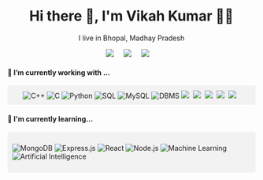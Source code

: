 <h1 align='center'> Hi there 👋, I'm Vikah Kumar  👩‍💻 </h1>

<p align='center'>
  I live in Bhopal, Madhay Pradesh </b> 
</p>
<p align='center'>
  <a href="https://twitter.com/VikashK38439456?s=03"><img src="https://img.shields.io/badge/twitter-%231DA1F2.svg?&style=for-the-badge&logo=twitter&logoColor=white" /></a>&nbsp;&nbsp;&nbsp;&nbsp;
  <a href="https://www.linkedin.com/in/vikash-kumar-computer-science"><img src="https://img.shields.io/badge/linkedin-%230077B5.svg?&style=for-the-badge&logo=linkedin&logoColor=white" /></a>&nbsp;&nbsp;&nbsp;&nbsp;
  <a href="vikashkumarbth381@gmail.com"><img src="https://img.shields.io/badge/gmail-%23D14836.svg?&style=for-the-badge&logo=gmail&logoColor=white" /></a>&nbsp;&nbsp;&nbsp;&nbsp;
</p>
<h4>🔭  I’m currently working with ...</h4>
<div align="center" style="background-color: #f2f2f2; padding: 10px;">
<img src="https://img.shields.io/badge/C++-00599C?style=for-the-badge&logo=c%2B%2B&logoColor=white&color=blue" alt="C++" />
<img src="https://img.shields.io/badge/C-555555?style=for-the-badge&logo=C&logoColor=white" alt="C" />
<img src="https://img.shields.io/badge/Python-3776AB?style=for-the-badge&logo=python&logoColor=white&color=yellow" alt="Python" />
<img src="https://img.shields.io/badge/SQL-003B57?style=for-the-badge&logo=sql&logoColor=white" alt="SQL" />
<img src="https://img.shields.io/badge/MySQL-4479A1?style=for-the-badge&logo=mysql&logoColor=white" alt="MySQL" />
<img src="https://img.shields.io/badge/DBMS-003B57?style=for-the-badge" alt="DBMS" />
<img src="https://img.shields.io/badge/html5%20-%23e34f26.svg?&style=for-the-badge&logo=html5&logoColor=white" />&nbsp;&nbsp;<img src="https://img.shields.io/badge/CSS3-1572B6?&style=for-the-badge&logo=css3&logoColor=white" />&nbsp;&nbsp;<img src="https://img.shields.io/badge/JavaScript-F7DF1E?style=for-the-badge&logo=javascript&logoColor=black" />&nbsp;&nbsp;<img src="https://img.shields.io/badge/React-20232A?style=for-the-badge&logo=react&logoColor=61DAFB" />&nbsp;&nbsp;<img src="https://img.shields.io/badge/Bootstrap-563D7C?style=for-the-badge&logo=bootstrap&logoColor=white">&nbsp;&nbsp;</div>
</p>
<h4>🌱  I'm currently learning...</h4>
 <div align="left" style="background-color: #f2f2f2; padding: 10px;">
  <p>
    <img src="https://img.shields.io/badge/MongoDB-47A248?style=for-the-badge&logo=mongodb&logoColor=white" alt="MongoDB" style="display: inline-block;" />
    <img src="https://img.shields.io/badge/Express.js-000000?style=for-the-badge&logo=express&logoColor=white" alt="Express.js" style="display: inline-block;" />
    <img src="https://img.shields.io/badge/React-61DAFB?style=for-the-badge&logo=react&logoColor=white" alt="React" style="display: inline-block;" />
    <img src="https://img.shields.io/badge/Node.js-339933?style=for-the-badge&logo=node.js&logoColor=white" alt="Node.js" style="display: inline-block;" />
    <img src="https://img.shields.io/badge/Machine_Learning-003B57?style=for-the-badge&logo=machine-learning&logoColor=white" alt="Machine Learning" style="display: inline-block;" />
    <img src="https://img.shields.io/badge/Artificial_Intelligence-003B57?style=for-the-badge&logo=artificial-intelligence&logoColor=white" alt="Artificial Intelligence" style="display: inline-block;" /> 
  </p>
</div>



 


<!-- <p align='right'>
<h4>💬  Sometimes I like to write things here...</h4>
  <a href="https://dev.to/stefanyvasc"><img src="https://img.shields.io/badge/DEV.TO-%230A0A0A.svg?&style=for-the-badge&logo=dev-dot-to&logoColor=white" /></a>&nbsp;&nbsp;&nbsp;
  <a href="https://medium.com/@stefany.vasc.sa"><img src="https://img.shields.io/badge/medium-%2312100E.svg?&style=for-the-badge&logo=medium&logoColor=white" /></a>&nbsp;&nbsp;&nbsp;
  <a href="https://stefanysa.netlify.app/"><img src="https://img.shields.io/badge/-My%20Blog-17bf63?&style=for-the-badge&logo=blog&logoColor=black" /></a>&nbsp;&nbsp;&nbsp;
</p>


<hr>

<br>
<p align="right">
  <a href="https://open.spotify.com/playlist/2w8GYqYdH6ve3g0nGcJcgE?si=7bCl8yynR2Saz4VPR6mDXQ"><img src="https://img.shields.io/badge/spotify-%231ED760.svg?&style=for-the-badge&logo=spotify&logoColor=white" /></a>&nbsp;&nbsp;&nbsp;
  <a href="steamcommunity.com/id/SteVasc/"><img src="https://img.shields.io/badge/Steam-%23000000.svg?&style=for-the-badge&logo=steam&logoColor=white" /></a>&nbsp;&nbsp;&nbsp;
  <h5 align="right">🎮 To have fun and spend time...</h5>
</p>
 -->
